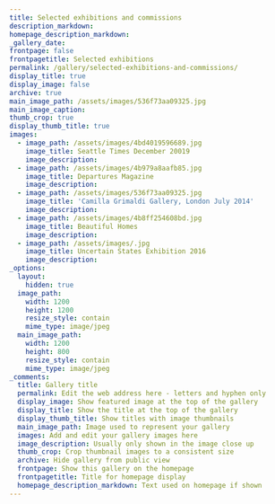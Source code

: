```yaml
---
title: Selected exhibitions and commissions
description_markdown:
homepage_description_markdown:
_gallery_date:
frontpage: false
frontpagetitle: Selected exhibitions
permalink: /gallery/selected-exhibitions-and-commissions/
display_title: true
display_image: false
archive: true
main_image_path: /assets/images/536f73aa09325.jpg
main_image_caption:
thumb_crop: true
display_thumb_title: true
images:
  - image_path: /assets/images/4bd4019596689.jpg
    image_title: Seattle Times December 20019
    image_description:
  - image_path: /assets/images/4b979a8aafb85.jpg
    image_title: Departures Magazine
    image_description:
  - image_path: /assets/images/536f73aa09325.jpg
    image_title: 'Camilla Grimaldi Gallery, London July 2014'
    image_description:
  - image_path: /assets/images/4b8ff254608bd.jpg
    image_title: Beautiful Homes
    image_description:
  - image_path: /assets/images/.jpg
    image_title: Uncertain States Exhibition 2016
    image_description:
_options:
  layout:
    hidden: true
  image_path:
    width: 1200
    height: 1200
    resize_style: contain
    mime_type: image/jpeg
  main_image_path:
    width: 1200
    height: 800
    resize_style: contain
    mime_type: image/jpeg
_comments:
  title: Gallery title
  permalink: Edit the web address here - letters and hyphen only
  display_image: Show featured image at the top of the gallery
  display_title: Show the title at the top of the gallery
  display_thumb_title: Show titles with image thumbnails
  main_image_path: Image used to represent your gallery
  images: Add and edit your gallery images here
  image_description: Usually only shown in the image close up
  thumb_crop: Crop thumbnail images to a consistent size
  archive: Hide gallery from public view
  frontpage: Show this gallery on the homepage
  frontpagetitle: Title for homepage display
  homepage_description_markdown: Text used on homepage if shown
---
```

